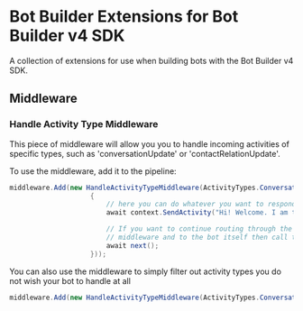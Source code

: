 # Bot Builder Extensions for Bot Builder v4 SDK

A collection of extensions for use when building bots with the Bot Builder v4 SDK.

## Middleware

### Handle Activity Type Middleware

This piece of middleware will allow you you to handle incoming activities of specific types, such as 'conversationUpdate' or 'contactRelationUpdate'.

To use the middleware, add it to the pipeline:

```cs
middleware.Add(new HandleActivityTypeMiddleware(ActivityTypes.ConversationUpdate, async (context, next) =>
                    {
                        // here you can do whatever you want to respond to the activity
                        await context.SendActivity("Hi! Welcome. I am the bot :)");

                        // If you want to continue routing through the pipeline to additional
                        // middleware and to the bot itself then call the following line.
                        await next();
                    }));
```

You can also use the middleware to simply filter out activity types you do not wish your bot to handle at all

```cs
middleware.Add(new HandleActivityTypeMiddleware(ActivityTypes.ConversationUpdate, async (context, next) => { }));
```